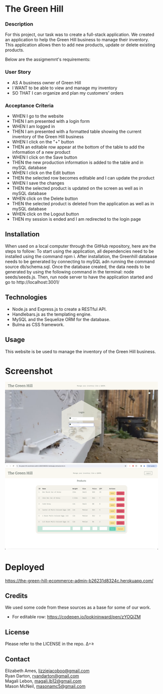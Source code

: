 # The Green Hill

### Description

For this project, our task was to create a full-stack application. We created an application to help the Green Hill business to manage their inventory. This application allows then to add new products, update or delete existing products.

Below are the assigmemnt's requirements:

### User Story

- AS A business owner of Green Hill
- I WANT to be able to view and manage my inventory
- SO THAT I can organize and plan my customers' orders

### Acceptance Criteria

- WHEN I go to the website
- THEN I am presented with a login form
- WHEN I am logged in
- THEN I am presented with a formatted table showing the current inventory of the Green Hill business
- WHEN I click on the "+" button
- THEN an editable row appear at the bottom of the table to add the information of a new product
- WHEN I click on the Save button
- THEN the new production information is added to the table and in mySQL database
- WHEN I click on the Edit button
- THEN the selected row becomes editable and I can update the product
- WHEN I save the changes
- THEN the selected product is updated on the screen as well as in mySQL database
- WHEN click on the Delete button
- THEN the selected product is deleted from the application as well as in mySQL database
- WHEN click on the Logout button
- THEN my session is ended and I am redirected to the login page

## Installation

When used on a local computer through the GitHub repository, here are the steps to follow:
To start using the application, all dependencies need to be installed using the command npm i.
After installation, the Greenhill database needs to be generated by connecting to mySQL adn running the command source db/schema.sql. Once the database created, the data needs to be generated by using the following command in the terminal: node seeds/seeds.js. Then, run node server to have the application started and go to http://localhost:3001/

## Technologies 

* Node.js and Express.js to create a RESTful API.
* Handlebars.js as the templating engine.
* MySQL and the Sequelize ORM for the database.
* Bulma as CSS framework.

## Usage

This website is be used to manage the inventory of the Green Hill business.

# Screenshot

![Homepage](./public/assets/Homepage.png)
![Product page](./public/assets/ProductsPage.png)

# Deployed

https://the-green-hill-ecommerce-admin-b26231d8324c.herokuapp.com/

## Credits

We used some code from these sources as a base for some of our work.

- For editable row: https://codepen.io/lookininward/pen/zYOQjZM


## License

Please refer to the LICENSE in the repo. ∆÷≥

## Contact

Elizabeth Ames, lizziejacoboo@gmail.com\
Ryan Darton, ryandarton@gmail.com\
Magali Lebon, magali.lb12@gmail.com\
Mason McNeil, masonamc5@gmail.com
